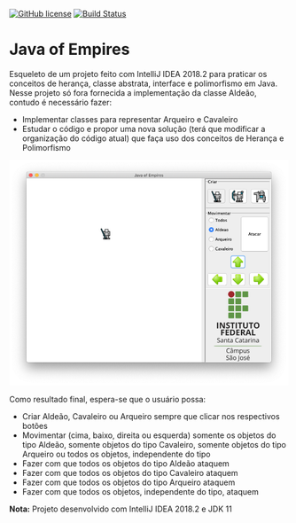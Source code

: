 [![GitHub license](https://img.shields.io/badge/license-MIT-blue.svg)](https://raw.githubusercontent.com/poo29004/java-of-empires/master/LICENSE) [![Build Status](https://travis-ci.org/poo29004/java-of-empires-intellij.svg?branch=master)](https://travis-ci.org/poo29004/java-of-empires-intellij)

#  Java of Empires



Esqueleto de um projeto feito com IntelliJ IDEA 2018.2 para praticar os conceitos de herança, classe abstrata, interface e polimorfismo em Java. Nesse projeto só fora fornecida a implementação da classe Aldeão, contudo é necessário fazer:

- Implementar classes para representar Arqueiro e Cavaleiro
- Estudar o código e propor uma nova solução (terá que modificar a organização do código atual) que faça uso dos conceitos de Herança e Polimorfismo

![java of empires](screenshot.png)

Como resultado final, espera-se que o usuário possa:

- Criar Aldeão, Cavaleiro ou Arqueiro sempre que clicar nos respectivos botões
- Movimentar (cima, baixo, direita ou esquerda) somente os objetos do tipo Aldeão, somente objetos do tipo Cavaleiro, somente objetos do tipo Arqueiro ou todos os objetos, independente do tipo
- Fazer com que todos os objetos do tipo Aldeão ataquem
- Fazer com que todos os objetos do tipo Cavaleiro ataquem
- Fazer com que todos os objetos do tipo Arqueiro ataquem
- Fazer com que todos os objetos, independente do tipo, ataquem


**Nota:** Projeto desenvolvido com IntelliJ IDEA 2018.2 e JDK 11 